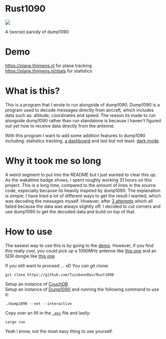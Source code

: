 # Rust1090
<img src="https://waka.hackclub.com/api/badge/U078H10Q3MZ/interval:any/project:ADSB%20flight%20info">

A (worse) parody of dump1090

# Demo
https://plane.thijmens.nl for plane tracking<br>
https://plane.thijmens.nl/stats for statistics

# What is this?
This is a program that I wrote to run alongside of dump1090. Dump1090 is a program used to decode messages directly from aircraft, which includes data such as: altitude, coordinates and speed. The reason its made to run alongside dump1090 rather than run standalone is because I haven't figured out yet how to receive data directly from the antenne.

With this program I want to add some addition features to dump1090 including: statistics tracking, <a href="https://plane.thijmens.nl/stats">a dashboard</a> and last but not least: <a href="https://plane.thijmens.nl/">dark mode</a>.

# Why it took me so long
A weird segment to put into the README but I just wanted to clear this up. As the wakatime badge shows, I spent roughly working 31 hours on this project. This is a long time, compared to the amount of lines in the source code, especially because its heavily inspired by dump1090. The explanation is simple; I have tried a lot of different ways to get the result I wanted, which was decoding the messages myself. However, after <a href="https://github.com/TuinboonDev/temp1090/branches/all?query=idea">3 attempts</a> which all failed because the data was always slightly off. I decided to cut corners and use dump1090 to get the decoded data and build on top of that.

# How to use
The easiest way to use this is by going to the <a href="https://plane.thijmens.nl/stats">demo</a>.
However, if you find this really cool, you could pick up a 1090MHz antenne like <a href="https://www.amazon.nl/-/en/Magnetic-Receiver-Aviation-Definition-Software/dp/B07ZH5FJBW">this one</a> and an SDR dongle like <a href="https://flightaware.store/products/pro-stick-plus">this one</a>

If you still want to proceed ... xD
You can git clone:
```
git clone https://github.com/TuinboonDev/Rust1090
```
Setup an instance of <a href="https://couchdb.apache.org/">CouchDB</a><br>
Setup an instance of <a href="https://github.com/antirez/dump1090">Dump1090</a> and running the following command to use it:<br>
```
./dump1090 --net --interactive
```
Copy over an fill in the <a href="https://github.com/TuinboonDev/Rust1090/blob/main/.env">`.env`</a> file and lastly:
```
cargo run
```

Yeah I know, not the most easy thing to use yourself.
